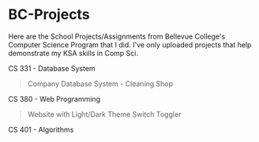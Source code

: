 # BC-Projects

Here are the School Projects/Assignments from Bellevue College's Computer Science Program that I did.
I've only uploaded projects that help demonstrate my KSA skills in Comp Sci.

CS 331 - Database System
> Company Database System - Cleaning Shop

CS 380 - Web Programming
> Website with Light/Dark Theme Switch Toggler

CS 401 - Algorithms
